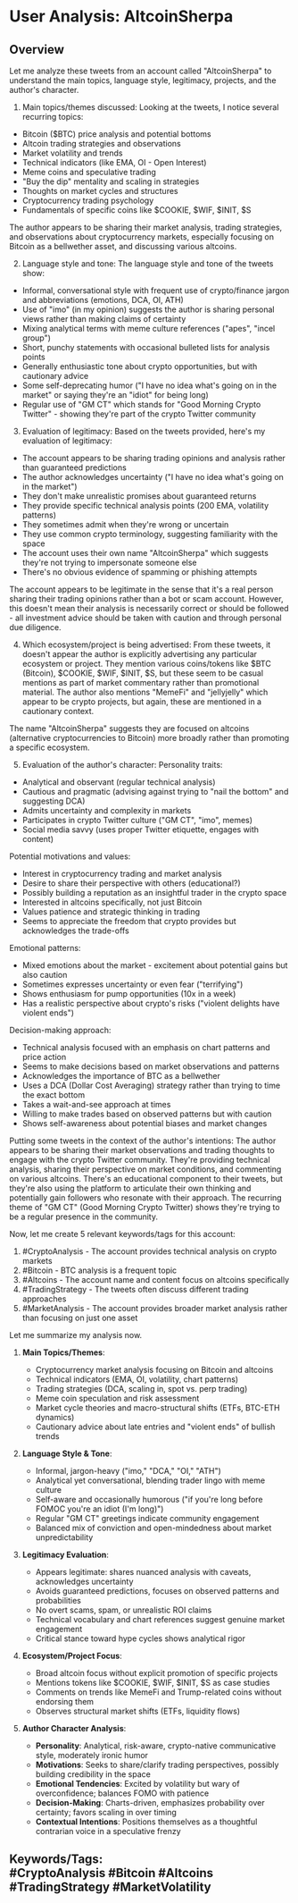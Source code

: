 # User Analysis: AltcoinSherpa

## Overview

<think>
Let me analyze these tweets from an account called "AltcoinSherpa" to understand the main topics, language style, legitimacy, projects, and the author's character.

1. Main topics/themes discussed:
Looking at the tweets, I notice several recurring topics:
- Bitcoin ($BTC) price analysis and potential bottoms
- Altcoin trading strategies and observations
- Market volatility and trends
- Technical indicators (like EMA, OI - Open Interest)
- Meme coins and speculative trading
- "Buy the dip" mentality and scaling in strategies
- Thoughts on market cycles and structures
- Cryptocurrency trading psychology
- Fundamentals of specific coins like $COOKIE, $WIF, $INIT, $S

The author appears to be sharing their market analysis, trading strategies, and observations about cryptocurrency markets, especially focusing on Bitcoin as a bellwether asset, and discussing various altcoins.

2. Language style and tone:
The language style and tone of the tweets show:
- Informal, conversational style with frequent use of crypto/finance jargon and abbreviations (emotions, DCA, OI, ATH)
- Use of "imo" (in my opinion) suggests the author is sharing personal views rather than making claims of certainty
- Mixing analytical terms with meme culture references ("apes", "incel group")
- Short, punchy statements with occasional bulleted lists for analysis points
- Generally enthusiastic tone about crypto opportunities, but with cautionary advice
- Some self-deprecating humor ("I have no idea what's going on in the market" or saying they're an "idiot" for being long)
- Regular use of "GM CT" which stands for "Good Morning Crypto Twitter" - showing they're part of the crypto Twitter community

3. Evaluation of legitimacy:
Based on the tweets provided, here's my evaluation of legitimacy:
- The account appears to be sharing trading opinions and analysis rather than guaranteed predictions
- The author acknowledges uncertainty ("I have no idea what's going on in the market")
- They don't make unrealistic promises about guaranteed returns
- They provide specific technical analysis points (200 EMA, volatility patterns)
- They sometimes admit when they're wrong or uncertain
- They use common crypto terminology, suggesting familiarity with the space
- The account uses their own name "AltcoinSherpa" which suggests they're not trying to impersonate someone else
- There's no obvious evidence of spamming or phishing attempts

The account appears to be legitimate in the sense that it's a real person sharing their trading opinions rather than a bot or scam account. However, this doesn't mean their analysis is necessarily correct or should be followed - all investment advice should be taken with caution and through personal due diligence.

4. Which ecosystem/project is being advertised:
From these tweets, it doesn't appear the author is explicitly advertising any particular ecosystem or project. They mention various coins/tokens like $BTC (Bitcoin), $COOKIE, $WIF, $INIT, $S, but these seem to be casual mentions as part of market commentary rather than promotional material. The author also mentions "MemeFi" and "jellyjelly" which appear to be crypto projects, but again, these are mentioned in a cautionary context.

The name "AltcoinSherpa" suggests they are focused on altcoins (alternative cryptocurrencies to Bitcoin) more broadly rather than promoting a specific ecosystem.

5. Evaluation of the author's character:
Personality traits:
- Analytical and observant (regular technical analysis)
- Cautious and pragmatic (advising against trying to "nail the bottom" and suggesting DCA)
- Admits uncertainty and complexity in markets
- Participates in crypto Twitter culture ("GM CT", "imo", memes)
- Social media savvy (uses proper Twitter etiquette, engages with content)

Potential motivations and values:
- Interest in cryptocurrency trading and market analysis
- Desire to share their perspective with others (educational?)
- Possibly building a reputation as an insightful trader in the crypto space
- Interested in altcoins specifically, not just Bitcoin
- Values patience and strategic thinking in trading
- Seems to appreciate the freedom that crypto provides but acknowledges the trade-offs

Emotional patterns:
- Mixed emotions about the market - excitement about potential gains but also caution
- Sometimes expresses uncertainty or even fear ("terrifying")
- Shows enthusiasm for pump opportunities (10x in a week)
- Has a realistic perspective about crypto's risks ("violent delights have violent ends")

Decision-making approach:
- Technical analysis focused with an emphasis on chart patterns and price action
- Seems to make decisions based on market observations and patterns
- Acknowledges the importance of BTC as a bellwether
- Uses a DCA (Dollar Cost Averaging) strategy rather than trying to time the exact bottom
- Takes a wait-and-see approach at times
- Willing to make trades based on observed patterns but with caution
- Shows self-awareness about potential biases and market changes

Putting some tweets in the context of the author's intentions:
The author appears to be sharing their market observations and trading thoughts to engage with the crypto Twitter community. They're providing technical analysis, sharing their perspective on market conditions, and commenting on various altcoins. There's an educational component to their tweets, but they're also using the platform to articulate their own thinking and potentially gain followers who resonate with their approach. The recurring theme of "GM CT" (Good Morning Crypto Twitter) shows they're trying to be a regular presence in the community.

Now, let me create 5 relevant keywords/tags for this account:
1. #CryptoAnalysis - The account provides technical analysis on crypto markets
2. #Bitcoin - BTC analysis is a frequent topic
3. #Altcoins - The account name and content focus on altcoins specifically
4. #TradingStrategy - The tweets often discuss different trading approaches
5. #MarketAnalysis - The account provides broader market analysis rather than focusing on just one asset

Let me summarize my analysis now.
</think>

1. **Main Topics/Themes**:
   - Cryptocurrency market analysis focusing on Bitcoin and altcoins
   - Technical indicators (EMA, OI, volatility, chart patterns)
   - Trading strategies (DCA, scaling in, spot vs. perp trading)
   - Meme coin speculation and risk assessment
   - Market cycle theories and macro-structural shifts (ETFs, BTC-ETH dynamics)
   - Cautionary advice about late entries and "violent ends" of bullish trends

2. **Language Style & Tone**:
   - Informal, jargon-heavy ("imo," "DCA," "OI," "ATH")
   - Analytical yet conversational, blending trader lingo with meme culture
   - Self-aware and occasionally humorous ("if you're long before FOMOC you're an idiot (I'm long)")
   - Regular "GM CT" greetings indicate community engagement
   - Balanced mix of conviction and open-mindedness about market unpredictability

3. **Legitimacy Evaluation**:
   - Appears legitimate: shares nuanced analysis with caveats, acknowledges uncertainty
   - Avoids guaranteed predictions, focuses on observed patterns and probabilities
   - No overt scams, spam, or unrealistic ROI claims
   - Technical vocabulary and chart references suggest genuine market engagement
   - Critical stance toward hype cycles shows analytical rigor

4. **Ecosystem/Project Focus**:
   - Broad altcoin focus without explicit promotion of specific projects
   - Mentions tokens like $COOKIE, $WIF, $INIT, $S as case studies
   - Comments on trends like MemeFi and Trump-related coins without endorsing them
   - Observes structural market shifts (ETFs, liquidity flows)

5. **Author Character Analysis**:
   - **Personality**: Analytical, risk-aware, crypto-native communicative style, moderately ironic humor
   - **Motivations**: Seeks to share/clarify trading perspectives, possibly building credibility in the space
   - **Emotional Tendencies**: Excited by volatility but wary of overconfidence; balances FOMO with patience
   - **Decision-Making**: Charts-driven, emphasizes probability over certainty; favors scaling in over timing
   - **Contextual Intentions**: Positions themselves as a thoughtful contrarian voice in a speculative frenzy

**Keywords/Tags**:  
#CryptoAnalysis #Bitcoin #Altcoins #TradingStrategy #MarketVolatility
---
